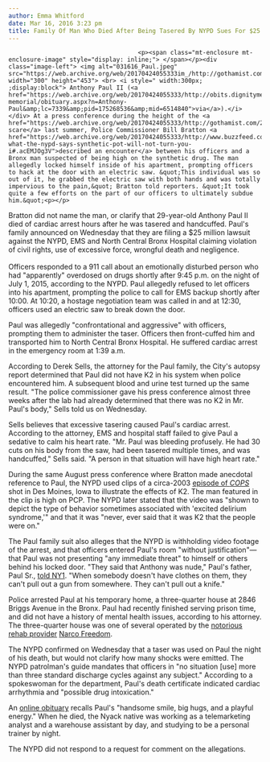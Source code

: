 ```yaml
---
author: Emma Whitford
date: Mar 16, 2016 3:23 pm
title: Family Of Man Who Died After Being Tasered By NYPD Sues For $25 Million
---
```


	
										<p><span class="mt-enclosure mt-enclosure-image" style="display: inline;"> </span></p><div class="image-left"> <img alt="031616_Paul.jpeg" src="https://web.archive.org/web/20170424055333im_/http://gothamist.com/attachments/nyc_ewhitford/031616_Paul.jpeg" width="300" height="453"> <br> <i style=" width:300px; ;display:block"> Anthony Paul II (<a href="https://web.archive.org/web/20170424055333/http://obits.dignitymemorial.com/dignity-memorial/obituary.aspx?n=Anthony-Paul&amp;lc=7339&amp;pid=175268536&amp;mid=6514840">via</a>).</i></div> At a press conference during the height of the <a href="https://web.archive.org/web/20170424055333/http://gothamist.com/2015/08/13/k2_crackdown_ny.php">K2 scare</a> last summer, Police Commissioner Bill Bratton <a href="https://web.archive.org/web/20170424055333/http://www.buzzfeed.com/nicolasmedinamora/despite-what-the-nypd-says-synthetic-pot-will-not-turn-you-i#.acEMJOg3V">described an encounter</a> between his officers and a Bronx man suspected of being high on the synthetic drug. The man allegedly locked himself inside of his apartment, prompting officers to hack at the door with an electric saw. &quot;This individual was so out of it, he grabbed the electric saw with both hands and was totally impervious to the pain,&quot; Bratton told reporters. &quot;It took quite a few efforts on the part of our officers to ultimately subdue him.&quot;<p></p>

<p>Bratton did not name the man, or clarify that 29-year-old Anthony Paul II died of cardiac arrest hours after he was tasered and handcuffed. Paul&apos;s family announced on Wednesday that they are filing a $25 million lawsuit against the NYPD, EMS and North Central Bronx Hospital claiming violation of civil rights, use of excessive force, wrongful death and negligence. <br>
 <br>
Officers responded to a 911 call about an emotionally disturbed person who had &quot;apparently&quot; overdosed on drugs shortly after 9:45 p.m. on the night of July 1, 2015, according to the NYPD. Paul allegedly refused to let officers into his apartment, prompting the police to call for EMS backup shortly after 10:00. At 10:20, a hostage negotiation team was called in and at 12:30, officers used an electric saw to break down the door. </p>

<p>Paul was allegedly &quot;confrontational and aggressive&quot; with officers, prompting them to administer the taser. Officers then front-cuffed him and transported him to North Central Bronx Hospital. He suffered cardiac arrest in the emergency room at 1:39 a.m. </p>

<p>According to Derek Sells, the attorney for the Paul family, the City&apos;s autopsy report determined that Paul did not have K2 in his system when police encountered him. A subsequent blood and urine test turned up the same result. &quot;The police commissioner gave his press conference almost three weeks after the lab had already determined that there was no K2 in Mr. Paul&apos;s body,&quot; Sells told us on Wednesday. </p>

<p>Sells believes that excessive tasering caused Paul&apos;s cardiac arrest. According to the attorney, EMS and hospital staff failed to give Paul a sedative to calm his heart rate. &quot;Mr. Paul was bleeding profusely. He had 30 cuts on his body from the saw, had been tasered multiple times, and was handcuffed,&quot; Sells said. &quot;A person in that situation will have high heart rate.&quot; </p>

<p>During the same August press conference where Bratton made anecdotal reference to Paul, the NYPD used clips of a circa-2003 <a href="https://web.archive.org/web/20170424055333/http://gothamist.com/2015/08/05/all_drugs_are_same.php">episode of <em>COPS</em></a> shot in Des Moines, Iowa to illustrate the effects of K2. The man featured in the clip is high on PCP. The NYPD later stated that the video was &quot;shown to depict the type of behavior sometimes associated with &apos;excited delirium syndrome,&apos;&quot; and that it was &quot;never, ever said that it was K2 that the people were on.&quot;</p>

<p>The Paul family suit also alleges that the NYPD is withholding video footage of the arrest, and that officers entered Paul&apos;s room &quot;without justification&quot;&#x2014;that Paul was not presenting &quot;any immediate threat&quot; to himself or others behind his locked door. &quot;They said that Anthony was nude,&quot; Paul&apos;s father, Paul Sr., <a href="https://web.archive.org/web/20170424055333/http://www.ny1.com/nyc/all-boroughs/criminal-justice/2016/03/15/nypd-being-sued-over-death-of-emotionally-disturbed-man.html">told NY1</a>. &quot;When somebody doesn&apos;t have clothes on them, they can&apos;t pull out a gun from somewhere. They can&apos;t pull out a knife.&quot; </p>

<p>Police arrested Paul at his temporary home, a three-quarter house at 2846 Briggs Avenue in the Bronx. Paul had recently finished serving prison time, and did not have a history of mental health issues, according to his attorney. The three-quarter house was one of several operated by the <a href="https://web.archive.org/web/20170424055333/http://gothamist.com/2015/12/28/three-quarter_housing_still_decrepi.php">notorious rehab provider</a> <a href="https://web.archive.org/web/20170424055333/http://www.ag.ny.gov/press-release/ag-schneiderman-announces-indictment-nonprofit-narco-freedom-and-its-top-executives">Narco Freedom</a>. </p>

<p>The NYPD confirmed on Wednesday that a taser was used on Paul the night of his death, but would not clarify how many shocks were emitted. The NYPD patrolman&apos;s guide mandates that officers in &quot;no situation [use] more than three standard discharge cycles against any subject.&quot; According to a spokeswoman for the department, Paul&apos;s death certificate indicated cardiac arrhythmia and &quot;possible drug intoxication.&quot; </p>

<p>An <a href="https://web.archive.org/web/20170424055333/http://obits.dignitymemorial.com/dignity-memorial/obituary.aspx?n=Anthony-Paul&amp;lc=7339&amp;pid=175268536&amp;mid=6514840">online obituary</a> recalls Paul&apos;s &quot;handsome smile, big hugs, and a playful energy.&quot; When he died, the Nyack native was working as a telemarketing analyst and a warehouse assistant by day, and studying to be a personal trainer by night. </p>

<p>The NYPD did not respond to a request for comment on the allegations. </p>					
										
									
				